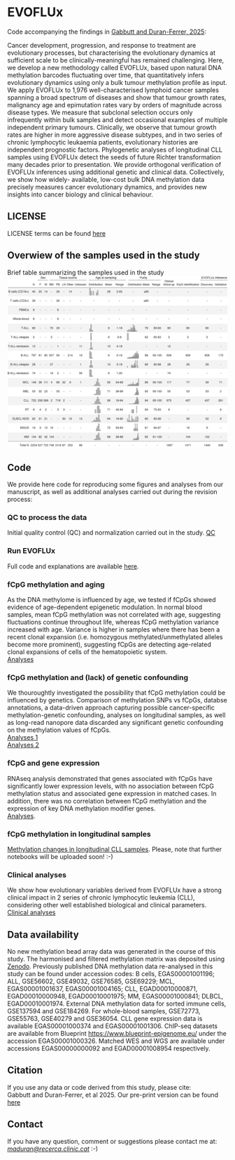 # EVOFLUx

Code accompanying the findings in [Gabbutt and Duran-Ferrer, 2025](https://www.medrxiv.org/content/10.1101/2023.11.10.23298336v2):

Cancer development, progression, and response to treatment are evolutionary processes, but characterising the evolutionary dynamics at sufficient scale to be clinically-meaningful has remained challenging. Here, we develop a new methodology called EVOFLUx, based upon natural DNA methylation barcodes fluctuating over time, that quantitatively infers evolutionary dynamics using only a bulk tumour methylation profile as input. We apply EVOFLUx to 1,976 well-characterised lymphoid cancer samples spanning a broad spectrum of diseases and show that tumour growth rates, malignancy age and epimutation rates vary by orders of magnitude across disease types. We measure that subclonal selection occurs only infrequently within bulk samples and detect occasional examples of multiple independent primary tumours. Clinically, we observe that tumour growth rates are higher in more aggressive disease subtypes, and in two series of chronic lymphocytic leukaemia patients, evolutionary histories are independent prognostic factors. Phylogenetic analyses of longitudinal CLL samples using EVOFLUx detect the seeds of future Richter transformation many decades prior to presentation. We provide orthogonal verification of EVOFLUx inferences using additional genetic and clinical data. Collectively, we show how widely- available, low-cost bulk DNA methylation data precisely measures cancer evolutionary dynamics, and provides new insights into cancer biology and clinical behaviour.

## LICENSE
LICENSE terms can be found [here](https://github.com/CalumGabbutt/evoflux/blob/main/LICENSE)

## Overwiew of the samples used in the study

Brief table summarizing the samples used in the study
![](images/Table.png)


## Code
We provide here code for reproducing some figures and analyses from our manuscript, as well as additional analyses carried out during the revision process:

### QC to process the data
Initial quality control (QC) and normalization carried out in the study.
[QC](https://duran-ferrerm.github.io/evoflux/QC_DNAme_arrays.v.4.1.html)

### Run EVOFLUx
Full code and explanations are available [here](https://github.com/CalumGabbutt/evoflux).

### fCpG methylation and aging
As the DNA methylome is influenced by age, we tested if fCpGs showed evidence of age-dependent epigenetic modulation. In normal blood samples, mean fCpG methylation was not correlated with age, suggesting fluctuations continue throughout life, whereas fCpG methylation variance increased with age. Variance is higher in samples where there has been a recent clonal expansion (i.e. homozygous methylated/unmethylated alleles become more prominent), suggesting fCpGs are detecting age-related clonal expansions of cells of the hematopoietic system.<br>
[Analyses](https://duran-ferrerm.github.io/evoflux/fCpGs_Aging.html)

### fCpG methylation and (lack) of genetic confounding
We thouroughtly investigated the possibility that fCpG methylation could be influenced by genetics. Comparison of methylation SNPs vs fCpGs, databse annotations, a data-driven approach capturing possible cancer-specific methylation-genetic confounding, analyses on longitudinal samples, as well as long-read nanopore data discarded any significant genetic confounding on the methylation values of fCpGs.<br>
[Analyses 1](https://duran-ferrerm.github.io/evoflux/Control_SNPs.html)<br>
[Analyses 2](https://duran-ferrerm.github.io/evoflux/SNPs_vs_fCpGs.html)

### fCpG and gene expression
RNAseq analysis demonstrated that genes associated with fCpGs have significantly lower expression levels, with no association between fCpG methylation status and associated gene expression in matched cases. In addition, there was no correlation between fCpG methylation and the expression of key DNA methylation modifier genes.<br>
[Analyses](https://duran-ferrerm.github.io/evoflux/Data_source_Fig.1G.html).

### fCpG methylation in longitudinal samples
[Methylation changes in longitudinal CLL samples](https://duran-ferrerm.github.io/evoflux/Data_source_Fig.4AB.html).
Please, note that further notebooks will be uploaded soon! :-)

### Clinical analyses
We show how evolutionary variables derived from EVOFLUx have a strong clinical impact in 2 series of chronic lymphocytic leukemia (CLL), considering other well established biological and clinical parameters.
[Clinical analyses](https://duran-ferrerm.github.io/evoflux/Data_source_Fig.5.html)


## Data availability
No new methylation bead array data was generated in the course of this study. The harmonised and filtered methylation matrix was deposited using [Zenodo](https://doi.org/10.5281/zenodo.15479736).
Previously published DNA methylation data re-analysed in this study can be found under accession codes: 
B cells, EGAS00001001196; ALL, GSE56602, GSE49032, GSE76585, GSE69229; MCL, EGAS00001001637, EGAS00001004165; CLL, EGAD00010000871, EGAD00010000948, EGAD00010001975; MM, EGAS00001000841; DLBCL, EGAD00010001974. External DNA methylation data for sorted immune cells, GSE137594 and GSE184269. For whole-blood samples, GSE72773, GSE55763, GSE40279 and GSE36054.
CLL gene expression data is available EGAS00001000374 and EGAS00001001306. 
ChIP-seq datasets are available from Blueprint https://www.blueprint-epigenome.eu/ under the accession EGAS00001000326. 
Matched WES and WGS are available under accessions EGAS00000000092 and EGAD00001008954 respectively. 

## Citation
If you use any data or code derived from this study, please cite:<br />
Gabbutt and Duran-Ferrer, et al 2025. Our pre-print version can be found [here](https://www.medrxiv.org/content/10.1101/2023.11.10.23298336v2)

## Contact
If you have any question, comment or suggestions please contact me at: *maduran@recerca.clinic.cat* :-)
